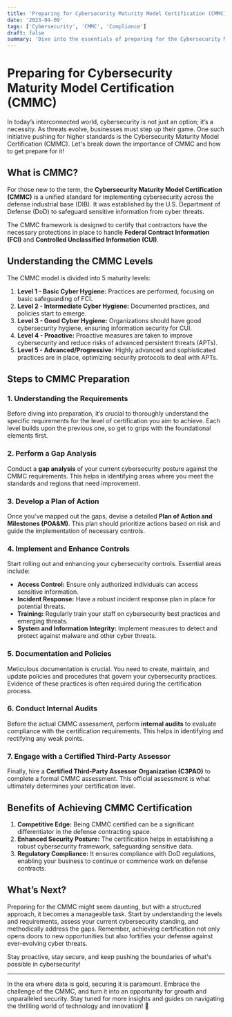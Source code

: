 ```yaml
---
title: 'Preparing for Cybersecurity Maturity Model Certification (CMMC)'
date: '2023-04-09'
tags: ['Cybersecurity', 'CMMC', 'Compliance']
draft: false
summary: 'Dive into the essentials of preparing for the Cybersecurity Maturity Model Certification (CMMC) and discover how to protect your business with top-tier cybersecurity strategies.'
---
```


# Preparing for Cybersecurity Maturity Model Certification (CMMC)

In today’s interconnected world, cybersecurity is not just an option; it’s a necessity. As threats evolve, businesses must step up their game. One such initiative pushing for higher standards is the Cybersecurity Maturity Model Certification (CMMC). Let's break down the importance of CMMC and how to get prepare for it!

## What is CMMC?

For those new to the term, the **Cybersecurity Maturity Model Certification (CMMC)** is a unified standard for implementing cybersecurity across the defense industrial base (DIB). It was established by the U.S. Department of Defense (DoD) to safeguard sensitive information from cyber threats.

The CMMC framework is designed to certify that contractors have the necessary protections in place to handle **Federal Contract Information (FCI)** and **Controlled Unclassified Information (CUI)**.

## Understanding the CMMC Levels

The CMMC model is divided into 5 maturity levels:

1. **Level 1 - Basic Cyber Hygiene:** Practices are performed, focusing on basic safeguarding of FCI.
2. **Level 2 - Intermediate Cyber Hygiene:** Documented practices, and policies start to emerge.
3. **Level 3 - Good Cyber Hygiene:** Organizations should have good cybersecurity hygiene, ensuring information security for CUI.
4. **Level 4 - Proactive:** Proactive measures are taken to improve cybersecurity and reduce risks of advanced persistent threats (APTs).
5. **Level 5 - Advanced/Progressive:** Highly advanced and sophisticated practices are in place, optimizing security protocols to deal with APTs.

## Steps to CMMC Preparation

### 1. Understanding the Requirements

Before diving into preparation, it’s crucial to thoroughly understand the specific requirements for the level of certification you aim to achieve. Each level builds upon the previous one, so get to grips with the foundational elements first.

### 2. Perform a Gap Analysis

Conduct a **gap analysis** of your current cybersecurity posture against the CMMC requirements. This helps in identifying areas where you meet the standards and regions that need improvement.

### 3. Develop a Plan of Action

Once you’ve mapped out the gaps, devise a detailed **Plan of Action and Milestones (POA&M)**. This plan should prioritize actions based on risk and guide the implementation of necessary controls.

### 4. Implement and Enhance Controls

Start rolling out and enhancing your cybersecurity controls. Essential areas include:

- **Access Control:** Ensure only authorized individuals can access sensitive information.
- **Incident Response:** Have a robust incident response plan in place for potential threats.
- **Training:** Regularly train your staff on cybersecurity best practices and emerging threats.
- **System and Information Integrity:** Implement measures to detect and protect against malware and other cyber threats.

### 5. Documentation and Policies

Meticulous documentation is crucial. You need to create, maintain, and update policies and procedures that govern your cybersecurity practices. Evidence of these practices is often required during the certification process.

### 6. Conduct Internal Audits

Before the actual CMMC assessment, perform **internal audits** to evaluate compliance with the certification requirements. This helps in identifying and rectifying any weak points.

### 7. Engage with a Certified Third-Party Assessor

Finally, hire a **Certified Third-Party Assessor Organization (C3PAO)** to complete a formal CMMC assessment. This official assessment is what ultimately determines your certification level.

## Benefits of Achieving CMMC Certification

1. **Competitive Edge:** Being CMMC certified can be a significant differentiator in the defense contracting space.
2. **Enhanced Security Posture:** The certification helps in establishing a robust cybersecurity framework, safeguarding sensitive data.
3. **Regulatory Compliance:** It ensures compliance with DoD regulations, enabling your business to continue or commence work on defense contracts.

## What’s Next?

Preparing for the CMMC might seem daunting, but with a structured approach, it becomes a manageable task. Start by understanding the levels and requirements, assess your current cybersecurity standing, and methodically address the gaps. Remember, achieving certification not only opens doors to new opportunities but also fortifies your defense against ever-evolving cyber threats.

Stay proactive, stay secure, and keep pushing the boundaries of what's possible in cybersecurity!

---

In the era where data is gold, securing it is paramount. Embrace the challenge of the CMMC, and turn it into an opportunity for growth and unparalleled security. Stay tuned for more insights and guides on navigating the thrilling world of technology and innovation! 🚀